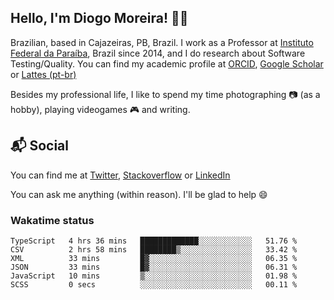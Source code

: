 ## Hello, I'm Diogo Moreira! 👋🏻

Brazilian, based in Cajazeiras, PB, Brazil.
I work as a Professor at [Instituto Federal da Paraíba](https://ifpb.edu.br), Brazil since 2014, and I do research about Software Testing/Quality. You can find my academic profile at [ORCID](https://orcid.org/0000-0003-1803-6565), [Google Scholar](https://scholar.google.com.br/citations?hl=pt-BR&user=DlSdlvEAAAAJ) or [Lattes (pt-br)](http://buscatextual.cnpq.br/buscatextual/visualizacv.do?id=K4384159A1)

Besides my professional life, I like to spend my time photographing 📷 (as a hobby), playing videogames 🎮 and writing.

## 📬 Social

You can find me at [Twitter](https://twitter.com/diogodmoreira), [Stackoverflow](https://stackoverflow.com/users/1541533/diogo-moreira) or [LinkedIn](https://linkedin.com/in/diogodmoreira)

You can ask me anything (within reason). I'll be glad to help 😄

### Wakatime status

<!--START_SECTION:waka-->

```text
TypeScript   4 hrs 36 mins   █████████████░░░░░░░░░░░░   51.76 %
CSV          2 hrs 58 mins   ████████▒░░░░░░░░░░░░░░░░   33.42 %
XML          33 mins         █▓░░░░░░░░░░░░░░░░░░░░░░░   06.35 %
JSON         33 mins         █▓░░░░░░░░░░░░░░░░░░░░░░░   06.31 %
JavaScript   10 mins         ▒░░░░░░░░░░░░░░░░░░░░░░░░   01.98 %
SCSS         0 secs          ░░░░░░░░░░░░░░░░░░░░░░░░░   00.11 %
```

<!--END_SECTION:waka-->
